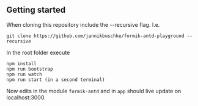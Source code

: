 ## Getting started

When cloning this repository include the --recursive flag. I.e.

```
git clone https://github.com/jannikbuschke/formik-antd-playground --recursive
```

In the root folder execute

```
npm install
npm run bootstrap
npm run watch
npm run start (in a second terminal)
```

Now edits in the module `formik-antd` and in `app` should live update on localhost:3000.
